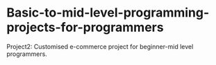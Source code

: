 # Basic-to-mid-level-programming-projects-for-programmers

Project2: Customised  e-commerce project for beginner-mid level programmers.
